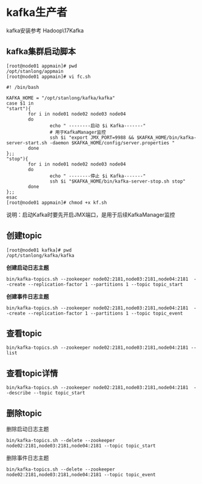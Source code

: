 # kafka生产者

kafka安装参考 Hadoop\17Kafka

## kafka集群启动脚本

```shell
[root@node01 appmain]# pwd
/opt/stanlong/appmain
[root@node01 appmain]# vi fc.sh 

#! /bin/bash

KAFKA_HOME = "/opt/stanlong/kafka/kafka"
case $1 in
"start"){
        for i in node01 node02 node03 node04
        do
                echo " --------启动 $i Kafka-------"
                # 用于KafkaManager监控
                ssh $i "export JMX_PORT=9988 && $KAFKA_HOME/bin/kafka-server-start.sh -daemon $KAFKA_HOME/config/server.properties "
        done
};;
"stop"){
        for i in node01 node02 node03 node04
        do
                echo " --------停止 $i Kafka-------"
                ssh $i "$KAFKA_HOME/bin/kafka-server-stop.sh stop"
        done
};;
esac
[root@node01 appmain]# chmod +x kf.sh
```

说明：启动Kafka时要先开启JMX端口，是用于后续KafkaManager监控

## 创建topic

```shell
[root@node01 kafka]# pwd
/opt/stanlong/kafka/kafka
```

**创建启动日志主题**

```shell
bin/kafka-topics.sh --zookeeper node02:2181,node03:2181,node04:2181  --create --replication-factor 1 --partitions 1 --topic topic_start
```

**创建事件日志主题**

```shell
bin/kafka-topics.sh --zookeeper node02:2181,node03:2181,node04:2181  --create --replication-factor 1 --partitions 1 --topic topic_event
```

## 查看topic

```shell
bin/kafka-topics.sh --zookeeper node02:2181,node03:2181,node04:2181 --list
```

## 查看topic详情

```shell
bin/kafka-topics.sh --zookeeper node02:2181,node03:2181,node04:2181  --describe --topic topic_start
```

## 删除topic

删除启动日志主题

```shell
bin/kafka-topics.sh --delete --zookeeper node02:2181,node03:2181,node04:2181 --topic topic_start
```

删除事件日志主题

```shell
bin/kafka-topics.sh --delete --zookeeper node02:2181,node03:2181,node04:2181 --topic topic_event
```

